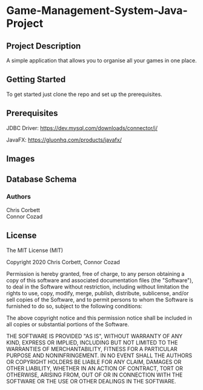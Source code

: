 # Game-Management-System-Java-Project

## Project Description
A simple application that allows you to organise all your games in one place.

## Getting Started
To get started just clone the repo and set up the prerequisites.

## Prerequisites
JDBC Driver: https://dev.mysql.com/downloads/connector/j/  

JavaFX: https://gluonhq.com/products/javafx/

## Images

## Database Schema

### Authors
Chris Corbett  
Connor Cozad 

## License
The MIT License (MIT)  

Copyright 2020 Chris Corbett, Connor Cozad

Permission is hereby granted, free of charge, to any person obtaining a copy of this software and associated documentation files (the "Software"), to deal in the Software without restriction, including without limitation the rights to use, copy, modify, merge, publish, distribute, sublicense, and/or sell copies of the Software, and to permit persons to whom the Software is furnished to do so, subject to the following conditions:  

The above copyright notice and this permission notice shall be included in all copies or substantial portions of the Software.  

THE SOFTWARE IS PROVIDED "AS IS", WITHOUT WARRANTY OF ANY KIND, EXPRESS OR IMPLIED, INCLUDING BUT NOT LIMITED TO THE WARRANTIES OF MERCHANTABILITY, FITNESS FOR A PARTICULAR PURPOSE AND NONINFRINGEMENT. IN NO EVENT SHALL THE AUTHORS OR COPYRIGHT HOLDERS BE LIABLE FOR ANY CLAIM, DAMAGES OR OTHER LIABILITY, WHETHER IN AN ACTION OF CONTRACT, TORT OR OTHERWISE, ARISING FROM, OUT OF OR IN CONNECTION WITH THE SOFTWARE OR THE USE OR OTHER DEALINGS IN THE SOFTWARE.  
